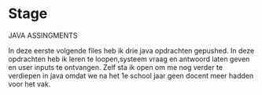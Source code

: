# Stage

JAVA ASSINGMENTS

In deze eerste volgende files heb ik drie java opdrachten gepushed.
In deze opdrachten heb ik leren te loopen,systeem vraag en antwoord laten geven en user inputs te ontvangen.
Zelf sta ik open om me nog verder te verdiepen in java omdat we na het 1e school jaar geen docent meer hadden voor het vak.
